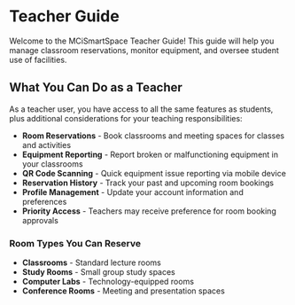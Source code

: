 # Teacher Guide

Welcome to the MCiSmartSpace Teacher Guide! This guide will help you manage classroom reservations, monitor equipment, and oversee student use of facilities.

## What You Can Do as a Teacher

As a teacher user, you have access to all the same features as students, plus additional considerations for your teaching responsibilities:

* **Room Reservations** - Book classrooms and meeting spaces for classes and activities
* **Equipment Reporting** - Report broken or malfunctioning equipment in your classrooms
* **QR Code Scanning** - Quick equipment issue reporting via mobile device
* **Reservation History** - Track your past and upcoming room bookings
* **Profile Management** - Update your account information and preferences
* **Priority Access** - Teachers may receive preference for room booking approvals

### Room Types You Can Reserve

* **Classrooms** - Standard lecture rooms
* **Study Rooms** - Small group study spaces
* **Computer Labs** - Technology-equipped rooms
* **Conference Rooms** - Meeting and presentation spaces

